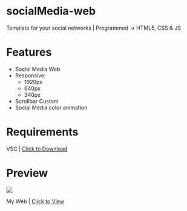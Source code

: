 # socialMedia-web
Template for your social networks | Programmed -> HTML5, CSS &amp; JS

# Features
- Social Media Web
- Responsive:
  - 1920px
  - 640px
  - 340px
- Scrollbar Custom
- Social Media color animation

# Requirements

VSC | [Click to Download](https://code.visualstudio.com/download)

# Preview

![](https://cdn.discordapp.com/attachments/888114037852864513/1041668722466766979/image.png)

My Web | [Click to View](https://zjson.dev)
